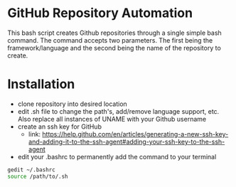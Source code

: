 # GitHub Repository Automation
This bash script creates Github repositories through a single simple bash command. The command accepts two parameters. The first being the framework/language and the second being the name of the repository to create.

# Installation
- clone repository into desired location
- edit .sh file to change the path's, add/remove language support, etc. Also replace all instances of UNAME with your Github username
- create an ssh key for GitHub
  - link: https://help.github.com/en/articles/generating-a-new-ssh-key-and-adding-it-to-the-ssh-agent#adding-your-ssh-key-to-the-ssh-agent
- edit your .bashrc to permanently add the command to your terminal
```sh
gedit ~/.bashrc
source /path/to/.sh
```

